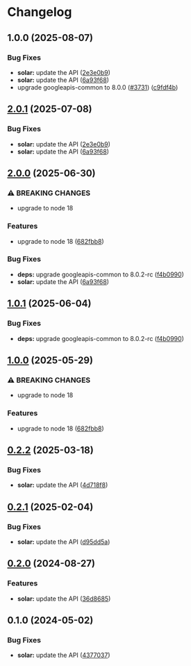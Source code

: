 # Changelog

## 1.0.0 (2025-08-07)


### Bug Fixes

* **solar:** update the API ([2e3e0b9](https://github.com/googleapis/google-api-nodejs-client/commit/2e3e0b98179042e889bb842039ebdb4448b0ae22))
* **solar:** update the API ([6a93f68](https://github.com/googleapis/google-api-nodejs-client/commit/6a93f682ff13cfec9e105ed00011d851116063ea))
* upgrade googleapis-common to 8.0.0  ([#3731](https://github.com/googleapis/google-api-nodejs-client/issues/3731)) ([c9fdf4b](https://github.com/googleapis/google-api-nodejs-client/commit/c9fdf4b34d6c9bcf608eee35dd281d4680be9797))

## [2.0.1](https://github.com/googleapis/google-api-nodejs-client/compare/solar-v2.0.0...solar-v2.0.1) (2025-07-08)


### Bug Fixes

* **solar:** update the API ([2e3e0b9](https://github.com/googleapis/google-api-nodejs-client/commit/2e3e0b98179042e889bb842039ebdb4448b0ae22))
* **solar:** update the API ([6a93f68](https://github.com/googleapis/google-api-nodejs-client/commit/6a93f682ff13cfec9e105ed00011d851116063ea))

## [2.0.0](https://github.com/googleapis/google-api-nodejs-client/compare/solar-v1.0.1...solar-v2.0.0) (2025-06-30)


### ⚠ BREAKING CHANGES

* upgrade to node 18

### Features

* upgrade to node 18 ([682fbb8](https://github.com/googleapis/google-api-nodejs-client/commit/682fbb869189ae92b3e9a194d37d0548af0c1f92))


### Bug Fixes

* **deps:** upgrade googleapis-common to 8.0.2-rc ([f4b0990](https://github.com/googleapis/google-api-nodejs-client/commit/f4b099071040cfbcfe4a2e7d487d45ee93b369e0))
* **solar:** update the API ([6a93f68](https://github.com/googleapis/google-api-nodejs-client/commit/6a93f682ff13cfec9e105ed00011d851116063ea))

## [1.0.1](https://github.com/googleapis/google-api-nodejs-client/compare/solar-v1.0.0...solar-v1.0.1) (2025-06-04)


### Bug Fixes

* **deps:** upgrade googleapis-common to 8.0.2-rc ([f4b0990](https://github.com/googleapis/google-api-nodejs-client/commit/f4b099071040cfbcfe4a2e7d487d45ee93b369e0))

## [1.0.0](https://github.com/googleapis/google-api-nodejs-client/compare/solar-v0.2.2...solar-v1.0.0) (2025-05-29)


### ⚠ BREAKING CHANGES

* upgrade to node 18

### Features

* upgrade to node 18 ([682fbb8](https://github.com/googleapis/google-api-nodejs-client/commit/682fbb869189ae92b3e9a194d37d0548af0c1f92))

## [0.2.2](https://github.com/googleapis/google-api-nodejs-client/compare/solar-v0.2.1...solar-v0.2.2) (2025-03-18)


### Bug Fixes

* **solar:** update the API ([4d718f8](https://github.com/googleapis/google-api-nodejs-client/commit/4d718f85abc0dfa13a894c8b10c31a34b64bbaa6))

## [0.2.1](https://github.com/googleapis/google-api-nodejs-client/compare/solar-v0.2.0...solar-v0.2.1) (2025-02-04)


### Bug Fixes

* **solar:** update the API ([d95dd5a](https://github.com/googleapis/google-api-nodejs-client/commit/d95dd5aca06932cd333dd167c835773b6b383f13))

## [0.2.0](https://github.com/googleapis/google-api-nodejs-client/compare/solar-v0.1.0...solar-v0.2.0) (2024-08-27)


### Features

* **solar:** update the API ([36d8685](https://github.com/googleapis/google-api-nodejs-client/commit/36d868518c22daaf01b43b26d4ec4dc6e5666e90))

## 0.1.0 (2024-05-02)


### Bug Fixes

* **solar:** update the API ([4377037](https://github.com/googleapis/google-api-nodejs-client/commit/4377037197348f7908f9c0a5937d2acd938ba2e5))

